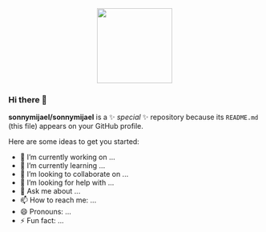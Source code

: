 <div id="header" align="center">
  <img style="height: 150px; width:150px;" src="https://avatars.githubusercontent.com/u/98063818?v=4" />
</div>

### Hi there 👋


**sonnymijael/sonnymijael** is a ✨ _special_ ✨ repository because its `README.md` (this file) appears on your GitHub profile.

Here are some ideas to get you started:

- 🔭 I’m currently working on ...
- 🌱 I’m currently learning ...
- 👯 I’m looking to collaborate on ...
- 🤔 I’m looking for help with ...
- 💬 Ask me about ...
- 📫 How to reach me: ...
- 😄 Pronouns: ...
- ⚡ Fun fact: ...

